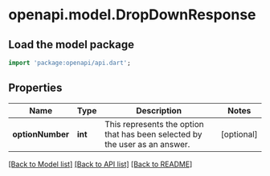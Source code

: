 # openapi.model.DropDownResponse

## Load the model package
```dart
import 'package:openapi/api.dart';
```

## Properties
Name | Type | Description | Notes
------------ | ------------- | ------------- | -------------
**optionNumber** | **int** | This represents the option that has been selected by the user as an answer. | [optional] 

[[Back to Model list]](../README.md#documentation-for-models) [[Back to API list]](../README.md#documentation-for-api-endpoints) [[Back to README]](../README.md)


